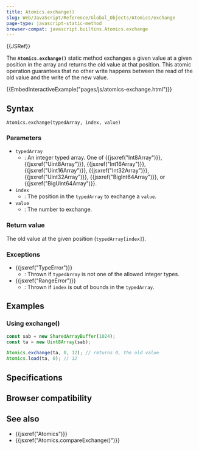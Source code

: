 ```yaml
---
title: Atomics.exchange()
slug: Web/JavaScript/Reference/Global_Objects/Atomics/exchange
page-type: javascript-static-method
browser-compat: javascript.builtins.Atomics.exchange
---
```


{{JSRef}}

The **`Atomics.exchange()`** static method exchanges a given value at a given position in the array and returns the old value at that position. This atomic operation guarantees that no other write happens between the read of the old value and the write of the new value.

{{EmbedInteractiveExample("pages/js/atomics-exchange.html")}}

## Syntax

```js-nolint
Atomics.exchange(typedArray, index, value)
```

### Parameters

- `typedArray`
  - : An integer typed array. One of {{jsxref("Int8Array")}}, {{jsxref("Uint8Array")}}, {{jsxref("Int16Array")}}, {{jsxref("Uint16Array")}}, {{jsxref("Int32Array")}}, {{jsxref("Uint32Array")}}, {{jsxref("BigInt64Array")}}, or {{jsxref("BigUint64Array")}}.
- `index`
  - : The position in the `typedArray` to exchange a `value`.
- `value`
  - : The number to exchange.

### Return value

The old value at the given position (`typedArray[index]`).

### Exceptions

- {{jsxref("TypeError")}}
  - : Thrown if `typedArray` is not one of the allowed integer types.
- {{jsxref("RangeError")}}
  - : Thrown if `index` is out of bounds in the `typedArray`.

## Examples

### Using exchange()

```js
const sab = new SharedArrayBuffer(1024);
const ta = new Uint8Array(sab);

Atomics.exchange(ta, 0, 12); // returns 0, the old value
Atomics.load(ta, 0); // 12
```

## Specifications



## Browser compatibility



## See also

- {{jsxref("Atomics")}}
- {{jsxref("Atomics.compareExchange()")}}

